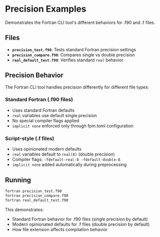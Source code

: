 # Precision Examples

Demonstrates the Fortran CLI tool's different behaviors for .f90 and .f files.

## Files

- **`precision_test.f90`**: Tests standard Fortran precision settings
- **`precision_compare.f90`**: Compares single vs double precision
- **`real_default_test.f90`**: Verifies standard `real` behavior

## Precision Behavior

The Fortran CLI tool handles precision differently for different file types:

### Standard Fortran (.f90 files)
- Uses standard Fortran defaults
- `real` variables use default single precision
- No special compiler flags applied
- `implicit none` enforced only through fpm.toml configuration

### Script-style (.f files)  
- Uses opinionated modern defaults
- `real` variables default to `real(8)` (double precision)
- Compiler flags: `-fdefault-real-8 -fdefault-double-8`
- `implicit none` added automatically during preprocessing

## Running

```bash
fortran precision_test.f90
fortran precision_compare.f90
fortran real_default_test.f90
```

This demonstrates:
- Standard Fortran behavior for .f90 files (single precision by default)
- Modern opinionated defaults for .f files (double precision by default)
- How file extension affects compilation behavior
